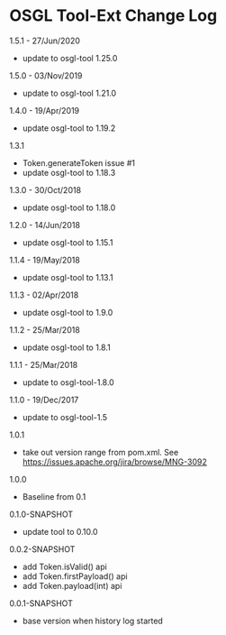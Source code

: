 # OSGL Tool-Ext Change Log

1.5.1 - 27/Jun/2020
* update to osgl-tool 1.25.0

1.5.0 - 03/Nov/2019
* update to osgl-tool 1.21.0

1.4.0 - 19/Apr/2019
* update osgl-tool to 1.19.2

1.3.1
* Token.generateToken issue #1
* update osgl-tool to 1.18.3

1.3.0 - 30/Oct/2018
* update osgl-tool to 1.18.0

1.2.0 - 14/Jun/2018
* update osgl-tool to 1.15.1

1.1.4 - 19/May/2018
- update osgl-tool to 1.13.1

1.1.3 - 02/Apr/2018
- update osgl-tool to 1.9.0

1.1.2 - 25/Mar/2018
- update osgl-tool to 1.8.1

1.1.1 - 25/Mar/2018
- update to osgl-tool-1.8.0

1.1.0 - 19/Dec/2017
- update to osgl-tool-1.5

1.0.1
- take out version range from pom.xml. See https://issues.apache.org/jira/browse/MNG-3092

1.0.0
- Baseline from 0.1

0.1.0-SNAPSHOT
- update tool to 0.10.0

0.0.2-SNAPSHOT
- add Token.isValid() api
- add Token.firstPayload() api
- add Token.payload(int) api

0.0.1-SNAPSHOT
- base version when history log started
